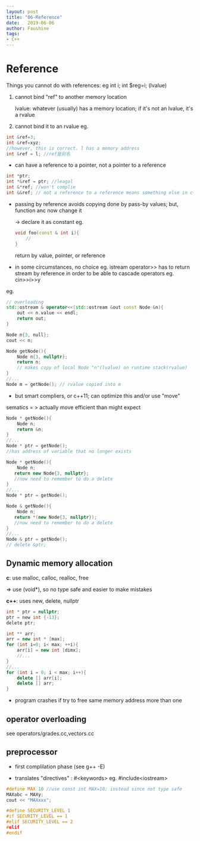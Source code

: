 ```yaml
---
layout: post
title: "06-Reference"
date:   2019-06-06
author: Faushine
tags: 
- C++
---
```

# Reference

Things you cannot do with references: eg int i; int $reg=i; (lvalue)

1. cannot bind "ref" to another memory location

    lvalue: whatever (usually) has a memory location; if it's not an lvalue, it's a rvalue

2. cannot bind it to an rvalue eg.

```c++
int &ref=3;
int &ref=xyz;
//however, this is correct. l has a memory address
int &ref = l; //ref是别名
```

- can have a reference to a pointer, not a pointer to a reference

```c++
int *ptr;
int *&ref = ptr; //leagal
int &*ref; //won't complie
int &&ref; // not a reference to a reference means something else in c++11
```

- passing by reference avoids copying done by pass-by values; but, function anc now change it
  
  -> declare it as constant eg. 

  ```c++
  void foo(const & int i){
      //
  }  
  ```

  return by value, pointer, or reference

- in some circumstances, no choice eg. istream operator>> has to return stream by reference in order to be able to cascade operators eg. cin>>i>>y

eg.

```c++
// overloading
std::ostream & operator<<(std::ostream &out const Node &n){
    out << n.value << endl;
    return out;
}

Node n{3, null};
cout << n;
```

```c++
Node getNode(){
    Node n{3, nullptr};
    return n;
    // makes copy of local Node "n"(lvalue) on runtime stack(rvalue)
}
//...
Node m = getNode(); // rvalue copied into m
```

- but smart compliers, or c++11; can optimize this and/or use "move"

sematics = > actually move efficient than might expect

```c++
Node * getNode(){
    Node n;
    return &n;
}
//...
Node * ptr = getNode();
//has address of variable that no longer exists

Node * getNode(){
    Node n;
   return new Node{3, nullptr};
   //now need to remember to do a delete
}
//...
Node * ptr = getNode();

Node & getNode(){
    Node n;
   return *(new Node{3, nullptr}); 
   //now need to remember to do a delete
}
//...
Node & ptr = getNode();
// delete &ptr;
```

## Dynamic memory allocation

**c**: use malloc, calloc, realloc, free

=> use (void*), so no type safe and easier to make mistakes

**c++**: uses new, delete, nullptr

```c
int * ptr = nullptr;
ptr = new int {-13};
delete ptr;
```

```c++
int ** arr;
arr = new int * [max];
for (int i=0; i< max; ++i){
    arr[i] = new int [dimx];
    //...
}
//...
for (int i = 0; i < max; i++){
    delete [] arr[i];
    delete [] arr;
}
```

- program crashes if try to free same memory address more than one

## operator overloading

see operators/grades.cc,vectors.cc

## preprocessor 

- first complilation phase (see g++ -E)

- translates "directives" : #\<keywords>
  eg. #include\<iostream>

```c++
#define MAX 10 //use const int MAX=10; instead since not type safe
MAXabc = MAXy;
cout << "MAXxxx";

#define SECURITY_LEVEL 1
#if SECURITY_LEVEL == 1
#elif SECURITY_LEVEL == 2
#elif
#endif
```
